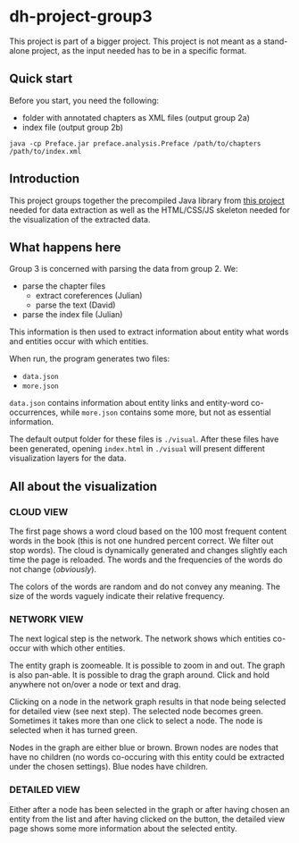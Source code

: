 # dh-project-group3
This project is part of a bigger project. This project is not meant as a stand-alone project, as the input needed has to be in a specific format.

## Quick start
Before you start, you need the following:
* folder with annotated chapters as XML files (output group 2a)
* index file (output group 2b)

`java -cp Preface.jar preface.analysis.Preface /path/to/chapters /path/to/index.xml`

## Introduction
This project groups together the precompiled Java library from [this project](https://github.com/daalft/dh-project) needed for data extraction as well as the HTML/CSS/JS skeleton needed for the visualization of the extracted data.

## What happens here
Group 3 is concerned with parsing the data from group 2. We:
* parse the chapter files
  * extract coreferences (Julian)
  * parse the text (David)
* parse the index file (Julian)

This information is then used to extract information about entity what words and entities occur with which entities.

When run, the program generates two files:
* `data.json`
* `more.json`

`data.json` contains information about entity links and entity-word co-occurrences, while `more.json` contains some more, but not as essential information.

The default output folder for these files is `./visual`. After these files have been generated, opening `index.html` in `./visual` will present different visualization layers for the data.

## All about the visualization
### CLOUD VIEW
The first page shows a word cloud based on the 100 most frequent content words in the book (this is not one hundred percent correct. We filter out stop words). The cloud is dynamically generated and changes slightly each time the page is reloaded. The words and the frequencies of the words do not change (*obviously*).

The colors of the words are random and do not convey any meaning. The size of the words vaguely indicate their relative frequency.

### NETWORK VIEW
The next logical step is the network. The network shows which entities co-occur with which other entities. 

The entity graph is zoomeable. It is possible to zoom in and out. The graph is also pan-able. It is possible to drag the graph around. Click and hold anywhere not on/over a node or text and drag.

Clicking on a node in the network graph results in that node being selected for detailed view (see next step). The selected node becomes green. Sometimes it takes more than one click to select a node. The node is selected when it has turned green.

Nodes in the graph are either blue or brown. Brown nodes are nodes that have no children (no words co-occuring with this entity could be extracted under the chosen settings). Blue nodes have children.

### DETAILED VIEW

Either after a node has been selected in the graph or after having chosen an entity from the list and after having clicked on the button, the detailed view page shows some more information about the selected entity.

